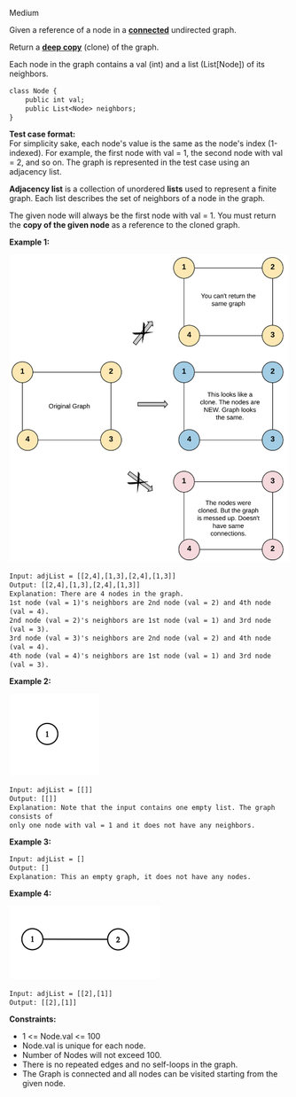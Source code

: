 Medium

Given a reference of a node in a **[connected](https://en.wikipedia.org/wiki/Connectivity_(graph_theory)#Connected_graph)** undirected graph.

Return a **[deep copy](https://en.wikipedia.org/wiki/Object_copying#Deep_copy)** (clone) of the graph.

Each node in the graph contains a val (int) and a list (List[Node]) of its neighbors.
```
class Node {
    public int val;
    public List<Node> neighbors;
}
```

**Test case format:**  
For simplicity sake, each node's value is the same as the node's index (1-indexed). For example, the first node with val = 1, the second node with val = 2, and so on. The graph is represented in the test case using an adjacency list.

**Adjacency list** is a collection of unordered **lists** used to represent a finite graph. Each list describes the set of neighbors of a node in the graph.

The given node will always be the first node with val = 1. You must return the **copy of the given node** as a reference to the cloned graph.

 

**Example 1:**

![133_graph_example-1](https://github.com/wilwfy/LeetCode/blob/master/0133.%20Clone%20Graph/133_graph_example-1.png)
```
Input: adjList = [[2,4],[1,3],[2,4],[1,3]]
Output: [[2,4],[1,3],[2,4],[1,3]]
Explanation: There are 4 nodes in the graph.
1st node (val = 1)'s neighbors are 2nd node (val = 2) and 4th node (val = 4).
2nd node (val = 2)'s neighbors are 1st node (val = 1) and 3rd node (val = 3).
3rd node (val = 3)'s neighbors are 2nd node (val = 2) and 4th node (val = 4).
4th node (val = 4)'s neighbors are 1st node (val = 1) and 3rd node (val = 3).
```
**Example 2:**

![133_graph_example-2](https://github.com/wilwfy/LeetCode/blob/master/0133.%20Clone%20Graph/133_graph_example-2.png)
```
Input: adjList = [[]]
Output: [[]]
Explanation: Note that the input contains one empty list. The graph consists of
only one node with val = 1 and it does not have any neighbors.
```
**Example 3:**
```
Input: adjList = []
Output: []
Explanation: This an empty graph, it does not have any nodes.
```
**Example 4:**

![133_graph_example-4](https://github.com/wilwfy/LeetCode/blob/master/0133.%20Clone%20Graph/133_graph_example-4.png)
```
Input: adjList = [[2],[1]]
Output: [[2],[1]]
```

**Constraints:**

- 1 <= Node.val <= 100
- Node.val is unique for each node.
- Number of Nodes will not exceed 100.
- There is no repeated edges and no self-loops in the graph.
- The Graph is connected and all nodes can be visited starting from the given node.
